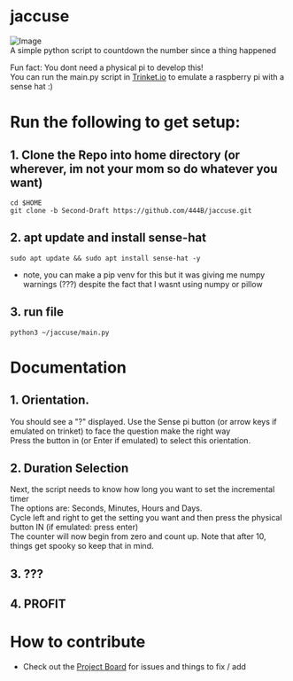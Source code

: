 # jaccuse
![Image](https://user-images.githubusercontent.com/15311579/214655423-8da5e44b-fbb2-4bb4-b9ef-6464e25b29cf.png)  
A simple python script to countdown the number since a thing happened  

Fun fact: You dont need a physical pi to develop this!  
You can run the main.py script in [Trinket.io](https://trinket.io/sense-hat) to emulate a raspberry pi with a sense hat :)  

# Run the following to get setup:

## 1. Clone the Repo into home directory (or wherever, im not your mom so do whatever you want)
```shell
cd $HOME
git clone -b Second-Draft https://github.com/444B/jaccuse.git
```

## 2. apt update and install sense-hat
```shell
sudo apt update && sudo apt install sense-hat -y
```
- note, you can make a pip venv for this but it was giving me numpy warnings (???) despite the fact that I wasnt using numpy or pillow

## 3. run file
```shell
python3 ~/jaccuse/main.py
```

# Documentation
## 1. Orientation.  
You should see a "?" displayed. Use the Sense pi button (or arrow keys if emulated on trinket) to face the question make the right way  
Press the button in (or Enter if emulated) to select this orientation.

## 2. Duration Selection
Next, the script needs to know how long you want to set the incremental timer  
The options are: Seconds, Minutes, Hours and Days.  
Cycle left and right to get the setting you want and then press the physical button IN (if emulated: press enter)  
The counter will now begin from zero and count up. Note that after 10, things get spooky so keep that in mind.  

## 3. ???

## 4. PROFIT

# How to contribute
- Check out the [Project Board](https://github.com/users/444B/projects/1/views/2?layout=board) for issues and things to fix / add
